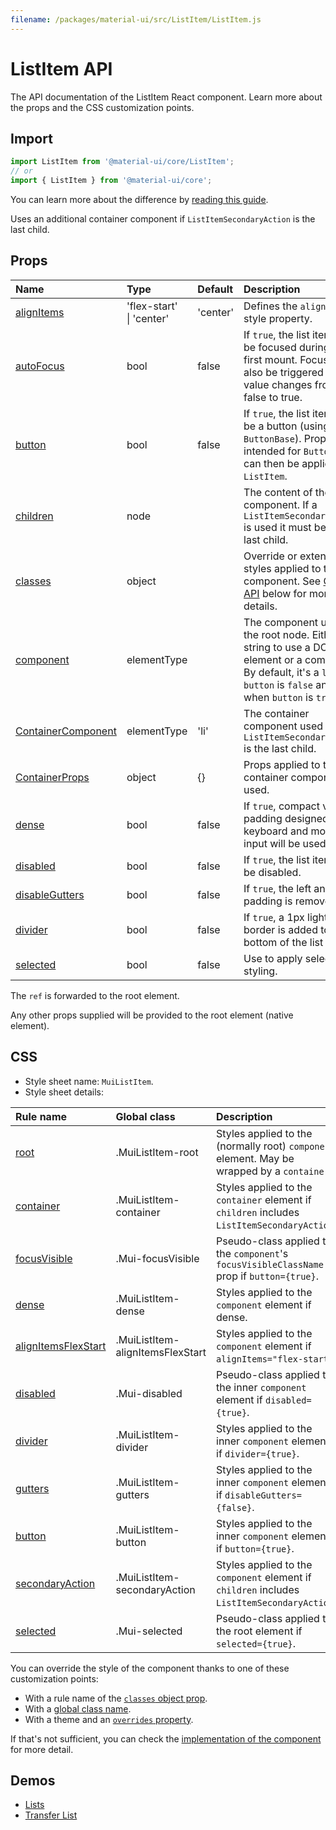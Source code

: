 ```yaml
---
filename: /packages/material-ui/src/ListItem/ListItem.js
---
```


<!--- This documentation is automatically generated, do not try to edit it. -->

# ListItem API

<p class="description">The API documentation of the ListItem React component. Learn more about the props and the CSS customization points.</p>

## Import

```js
import ListItem from '@material-ui/core/ListItem';
// or
import { ListItem } from '@material-ui/core';
```

You can learn more about the difference by [reading this guide](/guides/minimizing-bundle-size/).

Uses an additional container component if `ListItemSecondaryAction` is the last child.

## Props

| Name | Type | Default | Description |
|:-----|:-----|:--------|:------------|
| <a class="anchor-link" id="props--alignItems"></a><a href="#props--alignItems" class="prop-name">alignItems</a> | <span class="prop-type">'flex-start'<br>&#124;&nbsp;'center'</span> | <span class="prop-default">'center'</span> | Defines the `align-items` style property. |
| <a class="anchor-link" id="props--autoFocus"></a><a href="#props--autoFocus" class="prop-name">autoFocus</a> | <span class="prop-type">bool</span> | <span class="prop-default">false</span> | If `true`, the list item will be focused during the first mount. Focus will also be triggered if the value changes from false to true. |
| <a class="anchor-link" id="props--button"></a><a href="#props--button" class="prop-name">button</a> | <span class="prop-type">bool</span> | <span class="prop-default">false</span> | If `true`, the list item will be a button (using `ButtonBase`). Props intended for `ButtonBase` can then be applied to `ListItem`. |
| <a class="anchor-link" id="props--children"></a><a href="#props--children" class="prop-name">children</a> | <span class="prop-type">node</span> |  | The content of the component. If a `ListItemSecondaryAction` is used it must be the last child. |
| <a class="anchor-link" id="props--classes"></a><a href="#props--classes" class="prop-name">classes</a> | <span class="prop-type">object</span> |  | Override or extend the styles applied to the component. See [CSS API](#css) below for more details. |
| <a class="anchor-link" id="props--component"></a><a href="#props--component" class="prop-name">component</a> | <span class="prop-type">elementType</span> |  | The component used for the root node. Either a string to use a DOM element or a component. By default, it's a `li` when `button` is `false` and a `div` when `button` is `true`. |
| <a class="anchor-link" id="props--ContainerComponent"></a><a href="#props--ContainerComponent" class="prop-name">ContainerComponent</a> | <span class="prop-type">elementType</span> | <span class="prop-default">'li'</span> | The container component used when a `ListItemSecondaryAction` is the last child. |
| <a class="anchor-link" id="props--ContainerProps"></a><a href="#props--ContainerProps" class="prop-name">ContainerProps</a> | <span class="prop-type">object</span> | <span class="prop-default">{}</span> | Props applied to the container component if used. |
| <a class="anchor-link" id="props--dense"></a><a href="#props--dense" class="prop-name">dense</a> | <span class="prop-type">bool</span> | <span class="prop-default">false</span> | If `true`, compact vertical padding designed for keyboard and mouse input will be used. |
| <a class="anchor-link" id="props--disabled"></a><a href="#props--disabled" class="prop-name">disabled</a> | <span class="prop-type">bool</span> | <span class="prop-default">false</span> | If `true`, the list item will be disabled. |
| <a class="anchor-link" id="props--disableGutters"></a><a href="#props--disableGutters" class="prop-name">disableGutters</a> | <span class="prop-type">bool</span> | <span class="prop-default">false</span> | If `true`, the left and right padding is removed. |
| <a class="anchor-link" id="props--divider"></a><a href="#props--divider" class="prop-name">divider</a> | <span class="prop-type">bool</span> | <span class="prop-default">false</span> | If `true`, a 1px light border is added to the bottom of the list item. |
| <a class="anchor-link" id="props--selected"></a><a href="#props--selected" class="prop-name">selected</a> | <span class="prop-type">bool</span> | <span class="prop-default">false</span> | Use to apply selected styling. |

The `ref` is forwarded to the root element.

Any other props supplied will be provided to the root element (native element).

## CSS

- Style sheet name: `MuiListItem`.
- Style sheet details:

| Rule name | Global class | Description |
|:-----|:-------------|:------------|
| <a class="anchor-link" id="css--root"></a><a href="#css--root" class="prop-name">root</a> | <span class="prop-name">.MuiListItem-root</span> | Styles applied to the (normally root) `component` element. May be wrapped by a `container`.
| <a class="anchor-link" id="css--container"></a><a href="#css--container" class="prop-name">container</a> | <span class="prop-name">.MuiListItem-container</span> | Styles applied to the `container` element if `children` includes `ListItemSecondaryAction`.
| <a class="anchor-link" id="css--focusVisible"></a><a href="#css--focusVisible" class="prop-name">focusVisible</a> | <span class="prop-name">.Mui-focusVisible</span> | Pseudo-class applied to the `component`'s `focusVisibleClassName` prop if `button={true}`.
| <a class="anchor-link" id="css--dense"></a><a href="#css--dense" class="prop-name">dense</a> | <span class="prop-name">.MuiListItem-dense</span> | Styles applied to the `component` element if dense.
| <a class="anchor-link" id="css--alignItemsFlexStart"></a><a href="#css--alignItemsFlexStart" class="prop-name">alignItemsFlexStart</a> | <span class="prop-name">.MuiListItem-alignItemsFlexStart</span> | Styles applied to the `component` element if `alignItems="flex-start"`.
| <a class="anchor-link" id="css--disabled"></a><a href="#css--disabled" class="prop-name">disabled</a> | <span class="prop-name">.Mui-disabled</span> | Pseudo-class applied to the inner `component` element if `disabled={true}`.
| <a class="anchor-link" id="css--divider"></a><a href="#css--divider" class="prop-name">divider</a> | <span class="prop-name">.MuiListItem-divider</span> | Styles applied to the inner `component` element if `divider={true}`.
| <a class="anchor-link" id="css--gutters"></a><a href="#css--gutters" class="prop-name">gutters</a> | <span class="prop-name">.MuiListItem-gutters</span> | Styles applied to the inner `component` element if `disableGutters={false}`.
| <a class="anchor-link" id="css--button"></a><a href="#css--button" class="prop-name">button</a> | <span class="prop-name">.MuiListItem-button</span> | Styles applied to the inner `component` element if `button={true}`.
| <a class="anchor-link" id="css--secondaryAction"></a><a href="#css--secondaryAction" class="prop-name">secondaryAction</a> | <span class="prop-name">.MuiListItem-secondaryAction</span> | Styles applied to the `component` element if `children` includes `ListItemSecondaryAction`.
| <a class="anchor-link" id="css--selected"></a><a href="#css--selected" class="prop-name">selected</a> | <span class="prop-name">.Mui-selected</span> | Pseudo-class applied to the root element if `selected={true}`.

You can override the style of the component thanks to one of these customization points:

- With a rule name of the [`classes` object prop](/customization/components/#overriding-styles-with-classes).
- With a [global class name](/customization/components/#overriding-styles-with-global-class-names).
- With a theme and an [`overrides` property](/customization/globals/#css).

If that's not sufficient, you can check the [implementation of the component](https://github.com/mui-org/material-ui/blob/master/packages/material-ui/src/ListItem/ListItem.js) for more detail.

## Demos

- [Lists](/components/lists/)
- [Transfer List](/components/transfer-list/)

